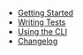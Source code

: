 * [Getting Started](getting-started.md)
* [Writing Tests](writing-tests.md)
* [Using the CLI](cli.md)
* [Changelog](changelog.md)